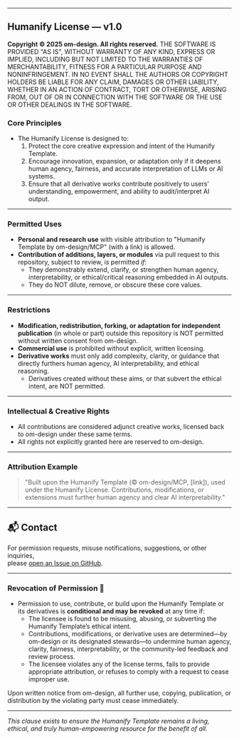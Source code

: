 ***

## **Humanify License — v1.0**

**Copyright © 2025 om-design. All rights reserved.**
THE SOFTWARE IS PROVIDED "AS IS", WITHOUT WARRANTY OF ANY KIND, EXPRESS OR
IMPLIED, INCLUDING BUT NOT LIMITED TO THE WARRANTIES OF MERCHANTABILITY,
FITNESS FOR A PARTICULAR PURPOSE AND NONINFRINGEMENT. IN NO EVENT SHALL THE
AUTHORS OR COPYRIGHT HOLDERS BE LIABLE FOR ANY CLAIM, DAMAGES OR OTHER
LIABILITY, WHETHER IN AN ACTION OF CONTRACT, TORT OR OTHERWISE, ARISING FROM,
OUT OF OR IN CONNECTION WITH THE SOFTWARE OR THE USE OR OTHER DEALINGS IN THE
SOFTWARE.


### **Core Principles**
- The Humanify License is designed to:  
  1. Protect the core creative expression and intent of the Humanify Template.
  2. Encourage innovation, expansion, or adaptation only if it deepens human agency, fairness, and accurate interpretation of LLMs or AI systems.
  3. Ensure that all derivative works contribute positively to users’ understanding, empowerment, and ability to audit/interpret AI output.

***

### **Permitted Uses**
- **Personal and research use** with visible attribution to "Humanify Template by om-design/MCP" (with a link) is allowed.
- **Contribution of additions, layers, or modules** via pull request to this repository, subject to review, is permitted *if*:
    - They demonstrably extend, clarify, or strengthen human agency, interpretability, or ethical/critical reasoning embedded in AI outputs.
    - They do NOT dilute, remove, or obscure these core values.

***

### **Restrictions**
- **Modification, redistribution, forking, or adaptation for independent publication** (in whole or part) outside this repository is NOT permitted without written consent from om-design.
- **Commercial use** is prohibited without explicit, written licensing.
- **Derivative works** must only add complexity, clarity, or guidance that directly furthers human agency, AI interpretability, and ethical reasoning.
    - Derivatives created without these aims, or that subvert the ethical intent, are NOT permitted.

***

### **Intellectual & Creative Rights**
- All contributions are considered adjunct creative works, licensed back to om-design under these same terms.
- All rights not explicitly granted here are reserved to om-design.

***

### **Attribution Example**
> "Built upon the Humanify Template (© om-design/MCP, [link]), used under the Humanify License. Contributions, modifications, or extensions must further human agency and clear AI interpretability."

***

## 📬 Contact

For permission requests, misuse notifications, suggestions, or other inquiries,  
please [open an Issue on GitHub](https://github.com/om-design/MCP/issues).

***

### Revocation of Permission 🤢

- Permission to use, contribute, or build upon the Humanify Template or its derivatives is **conditional and may be revoked** at any time if:
    - The licensee is found to be misusing, abusing, or subverting the Humanify Template’s ethical intent.
    - Contributions, modifications, or derivative uses are determined—by om-design or its designated stewards—to undermine human agency, clarity, fairness, interpretability, or the community-led feedback and review process.
    - The licensee violates any of the license terms, fails to provide appropriate attribution, or refuses to comply with a request to cease improper use.

Upon written notice from om-design, all further use, copying, publication, or distribution by the violating party must cease immediately.

---

*This clause exists to ensure the Humanify Template remains a living, ethical, and truly human-empowering resource for the benefit of all.*
